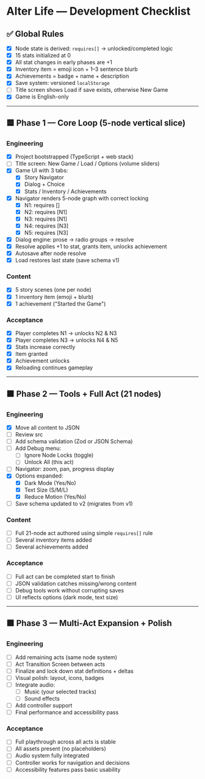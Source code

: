 # Alter Life — Development Checklist

## ✅ Global Rules
- [x] Node state is derived: `requires[]` → unlocked/completed logic
- [x] 15 stats initialized at 0
- [x] All stat changes in early phases are +1
- [x] Inventory item = emoji icon + 1–3 sentence blurb
- [x] Achievements = badge + name + description
- [x] Save system: versioned `localStorage`
- [ ] Title screen shows Load if save exists, otherwise New Game
- [x] Game is English-only

---

## 🟦 Phase 1 — Core Loop (5-node vertical slice)

### Engineering
- [x] Project bootstrapped (TypeScript + web stack)
- [ ] Title screen: New Game / Load / Options (volume sliders)
- [x] Game UI with 3 tabs:
  - [x] Story Navigator
  - [x] Dialog + Choice
  - [x] Stats / Inventory / Achievements
- [x] Navigator renders 5-node graph with correct locking
  - [x] N1: requires []
  - [x] N2: requires [N1]
  - [x] N3: requires [N1]
  - [x] N4: requires [N3]
  - [x] N5: requires [N3]
- [x] Dialog engine: prose → radio groups → resolve
- [x] Resolve applies +1 to stat, grants item, unlocks achievement
- [x] Autosave after node resolve
- [x] Load restores last state (save schema v1)

### Content
- [x] 5 story scenes (one per node)
- [x] 1 inventory item (emoji + blurb)
- [x] 1 achievement ("Started the Game")

### Acceptance
- [x] Player completes N1 → unlocks N2 & N3
- [x] Player completes N3 → unlocks N4 & N5
- [x] Stats increase correctly
- [x] Item granted
- [x] Achievement unlocks
- [x] Reloading continues gameplay

---

## 🟧 Phase 2 — Tools + Full Act (21 nodes)

### Engineering
- [x] Move all content to JSON
- [ ] Review src
- [ ] Add schema validation (Zod or JSON Schema)
- [ ] Add Debug menu:
  - [ ] Ignore Node Locks (toggle)
  - [ ] Unlock All (this act)
- [ ] Navigator: zoom, pan, progress display
- [x] Options expanded:
  - [x] Dark Mode (Yes/No)
  - [x] Text Size (S/M/L)
  - [x] Reduce Motion (Yes/No)
- [ ] Save schema updated to v2 (migrates from v1)

### Content
- [ ] Full 21-node act authored using simple `requires[]` rule
- [ ] Several inventory items added
- [ ] Several achievements added

### Acceptance
- [ ] Full act can be completed start to finish
- [ ] JSON validation catches missing/wrong content
- [ ] Debug tools work without corrupting saves
- [ ] UI reflects options (dark mode, text size)

---

## 🟩 Phase 3 — Multi-Act Expansion + Polish

### Engineering
- [ ] Add remaining acts (same node system)
- [ ] Act Transition Screen between acts
- [ ] Finalize and lock down stat definitions + deltas
- [ ] Visual polish: layout, icons, badges
- [ ] Integrate audio:
  - [ ] Music (your selected tracks)
  - [ ] Sound effects
- [ ] Add controller support
- [ ] Final performance and accessibility pass

### Acceptance
- [ ] Full playthrough across all acts is stable
- [ ] All assets present (no placeholders)
- [ ] Audio system fully integrated
- [ ] Controller works for navigation and decisions
- [ ] Accessibility features pass basic usability
